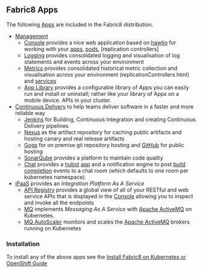 ## Fabric8 Apps

The following [Apps](apps.html) are included in the Fabric8 distribution.

* [Management](management.html)
    * [Console](console.html) provides a nice web application based on [hawtio](http://hawt.io/) for working with your [apps](apps.html), [pods](pods.html), [replication controllers]
    * [Logging](logging.html) provides consolidated logging and visualisation of log statements and events across your environment
    * [Metrics](metrics.html) provides consolidated historical metric collection and visualisation across your environment
(replicationControllers.html) and [services](services.html)
    * [App Library](appLibrary.html) provides a configurable library of Apps you can easily run and install or uninstall; rather like your library of Apps on a mobile device.
APIs in your cluster.
* [Continuous Delivery](cdelivery.html) to help teams deliver software in a faster and more reliable way 
    * [Jenkins](https://jenkins-ci.org/) for Building, Continuous Integration and creating Continuous Delivery pipelines
    * [Nexus](http://www.sonatype.org/nexus/) as the artifact repository for caching public artifacts and hosting canary and real release artifacts
    * [Gogs](http://gogs.io/) for on premise git repository hosting and [GitHub](https://github.com/) for public hosting
    * [SonarQube](http://www.sonarqube.org/) provides a platform to maintain code quality
    * [Chat](chat.html) provides a [hubot](https://hubot.github.com/) [app](apps.html) and a notification engine to post [build completion](builds.html) events to a chat room (which defaults to one room per kubernetes namespace).
* [iPaaS](ipaas.html) provides an _Integration Platform As A Service_  
    * [API Registry](apiRegistry.html) provides a global view of all of your RESTful and web service APIs that is displayed in the [Console](console.html) allowing you to inspect and invoke all the endpoints 
    * [MQ](fabric8MQ.html) implements _Messaging As A Service_ with [Apache ActiveMQ](http://activemq.apache.org/) on Kubernetes.
    * [MQ AutoScaler](fabric8MQAutoScaler.html) monitors and scales the [Apache ActiveMQ](http://activemq.apache.org/) brokers running on Kubernetes
    
### Installation
    
To install any of the above apps see the [Install Fabric8 on Kubernetes or OpenShift Guide](getStarted/apps.html)    
